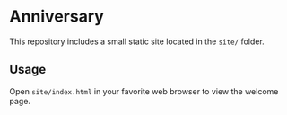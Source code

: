 # Anniversary

This repository includes a small static site located in the `site/` folder.

## Usage

Open `site/index.html` in your favorite web browser to view the welcome page.
